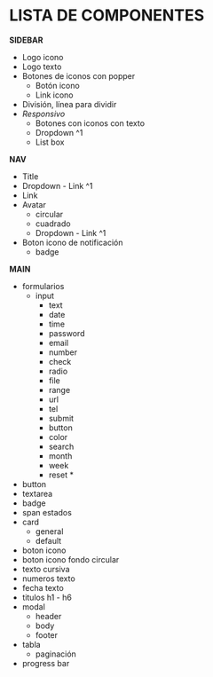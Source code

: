 # LISTA DE COMPONENTES

**SIDEBAR**
- Logo icono
- Logo texto
- Botones de iconos con popper
    - Botón icono
    - Link icono
- División, línea para dividir
- _Responsivo_
    - Botones con iconos con texto
    - Dropdown ^1
    - List box

**NAV**
- Title
- Dropdown - Link ^1
- Link
- Avatar
    - circular
    - cuadrado
    - Dropdown - Link ^1
- Boton icono de notificación
    - badge

**MAIN**
- formularios
    - input
        - text
        - date
        - time
        - password
        - email
        - number
        - check
        - radio
        - file
        - range
        - url
        - tel
        - submit
        - button
        - color
        - search
        - month
        - week
        - reset *
- button
- textarea
- badge
- span estados
- card
    - general
    - default
- boton icono
- boton icono fondo circular
- texto cursiva
- numeros texto
- fecha texto
- titulos h1 - h6
- modal
    - header
    - body
    - footer
- tabla
    - paginación
- progress bar